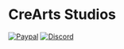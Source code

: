 # CreArts Studios

[![Paypal](https://img.shields.io/badge/lang-ES,EN-blue?&labelColor=141730&color=%23CD0952&style=for-the-badge)](https://)
[![Discord](https://img.shields.io/discord/534376415202639903?label=Discord&labelColor=24282F&color=%23CD0952&style=for-the-badge)](https://)
